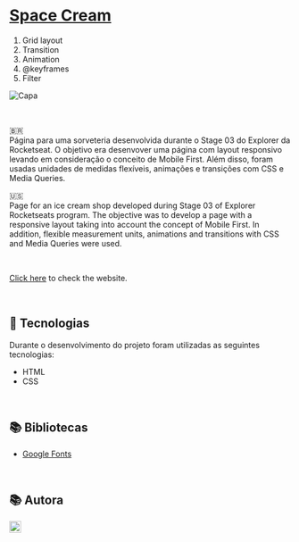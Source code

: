 # [Space Cream](https://eduardovisconti.github.io/space-cream-responsive/)

1. Grid layout
2. Transition
3. Animation
4. @keyframes
5. Filter

![Capa](https://user-images.githubusercontent.com/62303172/191808344-c393f0ec-5d02-4edb-8291-8b8ea756cef1.png)

<br>

🇧🇷
<br>
Página para uma sorveteria desenvolvida durante o Stage 03 do Explorer da Rocketseat. O objetivo era desenvover uma página com layout responsivo levando em consideração o conceito de Mobile First. Além disso, foram usadas unidades de medidas flexíveis, animações e transições com CSS e Media Queries.
<br>

🇺🇸
<br>
Page for an ice cream shop developed during Stage 03 of Explorer Rocketseats program. The objective was to develop a page with a responsive layout taking into account the concept of Mobile First. In addition, flexible measurement units, animations and transitions with CSS and Media Queries were used.
<br>

<br>

[Click here](https://eduardovisconti.github.io/space-cream-responsive/) to check the website.

<br>

## 🚀 Tecnologias
Durante o desenvolvimento do projeto foram utilizadas as seguintes tecnologias:
* HTML
* CSS

<br>

## 📚 Bibliotecas
* [Google Fonts](https://fonts.google.com/)

<br>

## 📚 Autora
<a href="https://www.linkedin.com/in/eduardo-visconti/" target="_blank"><img align="left" src="https://raw.githubusercontent.com/yushi1007/yushi1007/main/images/linkedin.svg" alt="" width="21px"/></a>
